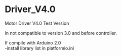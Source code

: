 # Driver_V4.0
Motor Driver V4.0 Test Version

In not compatible to version 3.0 and before controller.

If compile with Arduino 2.0  
-install library list in platformio.ini
